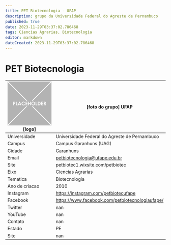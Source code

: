 ```yaml
---
title: PET Biotecnologia - UFAP
description: grupo da Universidade Federal do Agreste de Pernambuco
published: true
date: 2023-11-29T03:37:02.786468
tags: Ciencias Agrarias, Biotecnologia
editor: markdown
dateCreated: 2023-11-29T03:37:02.786468
---
```


# PET Biotecnologia


| ![placeholder.png](/placeholder.png) [logo] | [foto do grupo] UFAP         |
| ------------------------------------------- | ------------------------------------------------- |
| Universidade                                | Universidade Federal do Agreste de Pernambuco      |
| Campus                                      | Campus Garanhuns (UAG)            |
| Cidade                                      | Garanhuns             |
| Email                                       | petbiotecnologia@ufape.edu.br             |
| Site                                        | petbiotec1.wixsite.com/petbiotec              |
| Eixo                                        | Ciencias Agrarias              |
| Tematica                                    | Biotecnologia          |
| Ano de criacao                              | 2010        |
| Instagram                                   | https://instagram.com/petbiotecufape         |
| Facebook                                    | https://www.facebook.com/petbiotecnologiaufape/          |
| Twitter                                     | nan           |
| YouTube                                     | nan           |
| Contato                                     | nan         |
| Estado                                      |  PE            |
| Site                                        | nan |
